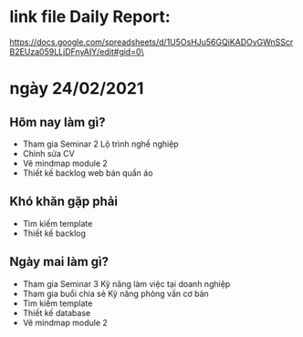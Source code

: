 # link file Daily Report:
https://docs.google.com/spreadsheets/d/1U5OsHJu56GQiKADOvGWnSScrB2EUza059LLjDFnyAIY/edit#gid=0\

# ngày 24/02/2021
## Hôm nay làm gì?
  + Tham gia Seminar 2 Lộ trình nghề nghiệp
  + Chỉnh sửa CV
  + Vẽ mindmap module 2
  + Thiết kế backlog web bán quần áo
## Khó khăn gặp phải
  + Tìm kiếm template
  + Thiết kế backlog
## Ngày mai làm gì?
  + Tham gia Seminar 3 Kỹ năng làm việc tại doanh nghiệp
  + Tham gia buổi chia sẻ Kỹ năng phỏng vấn cơ bản
  + Tìm kiếm template
  + Thiết kế database
  + Vẽ mindmap module 2 
